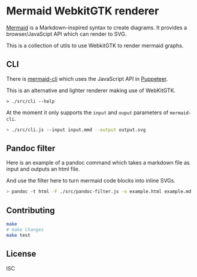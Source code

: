 # Mermaid WebkitGTK renderer

[Mermaid](https://mermaid.js.org/) is a Markdown-inspired syntax to create diagrams.
It provides a browser/JavaScipt API which can render to SVG.

This is a collection of utils to use WebkitGTK to render mermaid graphs.

## CLI

There is [mermaid-cli](https://github.com/mermaid-js/mermaid-cli) which uses the JavaScript API in [Puppeteer](http://pptr.dev/).

This is an alternative and lighter renderer making use of WebKitGTK.

```
> ./src/cli --help
```

At the moment it only supports the `input` and `ouput` parameters of `mermaid-cli`.

```sh
> ./src/cli.js --input input.mmd --output output.svg
```

## Pandoc filter

Here is an example of a pandoc command which takes a markdown file as input and outputs an html file.

And use the filter here to turn mermaid code blocks into inline SVGs.

```sh
> pandoc -t html -F ./src/pandoc-filter.js -o example.html example.md
```

## Contributing

```sh
make
# make changes
make test
```

## License

ISC
